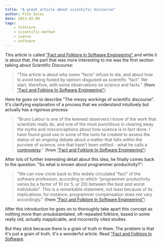 ```yaml
---
title: "A great article about scientific discourse"
author: Pito Salas
date: 2011-02-09
tags:
    - folklore
    - scientific-method
    - sience
    - software
---
```




This article is called ["Fact and Folklore In Software Engineering"
](<http://morendil.github.com/folklore.html>) and while it is about that, the
part that was more interesting to me was the first section talking about
Scientific Discourse:

> "This article is about why some “facts” refuse to die, and about how to
> avoid being fooled by opinion disguised as scientific “fact”. We start,
> therefore, with some observations on science and facts." (**from** ["Fact
> and Folklore In Software
> Engineering"](<http://morendil.github.com/folklore.html>))

Here he goes on to describe "The messy workings of scientific discourse". It's
clarifying explanation of a process that we understand intuitively but
actually has a rigorous process:

> "Bruno Latour is one of the keenest observers I know of the work that
> scientists really do, and one of the most punctilious in clearing away the
> myths and misconceptions about how science is in fact done. I have found
> good use in some of the tools he created to assess the status of an
> _ongoing_ debate about a matter that falls within the purview of science,
> one that hasn’t been settled - what he calls a
> [controversy](<http://www.demoscience.org/>)." (**from** ["Fact and Folklore
> In Software Engineering"](<http://morendil.github.com/folklore.html>))

After lots of further interesting detail about this idea, he finally comes
back to the question: "So what is known about programmer productivity?":

> "We can now circle back to this widely circulated “fact” of the software
> profession, according to which “programmer productivity varies by a factor
> of 10 (or 5, or 20) between the best and worst individuals”. This is a
> remarkable statement, not least because of its implications: for instance,
> programmer compensation does not vary accordingly." (**from** ["Fact and
> Folklore In Software
> Engineering"](<http://morendil.github.com/folklore.html>))

After this introduction he goes on to thoroughly take apart this concept as
nothing more than unsubstantiated, oft-repeated folklore, based in some really
old, actually inapplicable, and incorrectly cited studies.

But they stick because there is a grain of truth in them. The problem is that
it's just a grain of truth. It's a wonderful article. Read ["Fact and Folklore
In Software](<http://morendil.github.com/folklore.html>).


